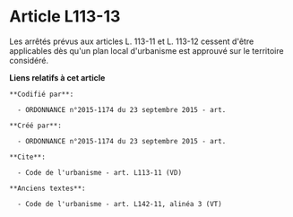 # Article L113-13

Les arrêtés prévus aux articles L. 113-11 et L. 113-12 cessent d'être applicables dès qu'un plan local d'urbanisme est
approuvé sur le territoire considéré.

**Liens relatifs à cet article**

	**Codifié par**:

	  - ORDONNANCE n°2015-1174 du 23 septembre 2015 - art.

	**Créé par**:

	  - ORDONNANCE n°2015-1174 du 23 septembre 2015 - art.

	**Cite**:

	  - Code de l'urbanisme - art. L113-11 (VD)

	**Anciens textes**:

	  - Code de l'urbanisme - art. L142-11, alinéa 3 (VT)
